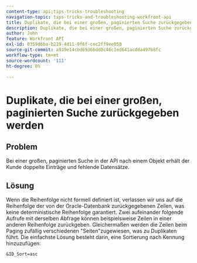 ```yaml
---
content-type: api;tips-tricks-troubleshooting
navigation-topic: tips-tricks-and-troubleshooting-workfront-api
title: Duplikate, die bei einer großen, paginierten Suche zurückgegeben werden
description: Duplikate, die bei einer großen, paginierten Suche zurückgegeben werden
author: John
feature: Workfront API
exl-id: 0359d6ba-b219-4d11-9f6f-cec2ff9ee058
source-git-commit: a939e14cbd6936bdd0c46c1ed641acdda497b8fc
workflow-type: tm+mt
source-wordcount: '111'
ht-degree: 0%

---
```



# Duplikate, die bei einer großen, paginierten Suche zurückgegeben werden

## Problem

Bei einer großen, paginierten Suche in der API nach einem Objekt erhält der Kunde doppelte Einträge und fehlende Datensätze.

## Lösung

Wenn die Reihenfolge nicht formell definiert ist, verlassen wir uns auf die Reihenfolge der von der Oracle-Datenbank zurückgegebenen Zeilen, was keine deterministische Reihenfolge garantiert. Zwei aufeinander folgende Aufrufe mit derselben Abfrage können beispielsweise Zeilen in einer anderen Reihenfolge zurückgeben. Gleichermaßen werden die Zeilen beim Paging zufällig verschiedenen &quot;Seiten&quot;zugewiesen, was zu Duplikaten führt. Die einfachste Lösung besteht darin, eine Sortierung nach Kennung hinzuzufügen:

```
&ID_Sort=asc
```


